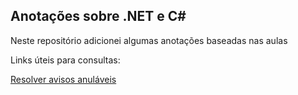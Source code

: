 ## Anotações sobre .NET e C#

Neste repositório adicionei algumas anotações baseadas nas aulas 



Links úteis para consultas:

[Resolver avisos anuláveis](https://learn.microsoft.com/pt-br/dotnet/csharp/language-reference/compiler-messages/nullable-warnings)

